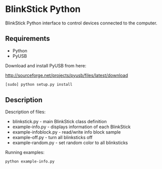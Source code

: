 BlinkStick Python
=================

BlinkStick Python interface to control devices connected to the computer.

Requirements
------------

* Python
* PyUSB

Download and install PyUSB from here:

http://sourceforge.net/projects/pyusb/files/latest/download

```sh
[sudo] python setup.py install
```

Description
-----------

Description of files:

* blinkstick.py - main BlinkStick class definition
* example-info.py - displays information of each BlinkStick
* example-infoblock.py - read/write info block sample 
* example-off.py - turn all blinksticks off
* example-random.py - set random color to all blinksticks

Running examples:

```sh
python example-info.py
```
